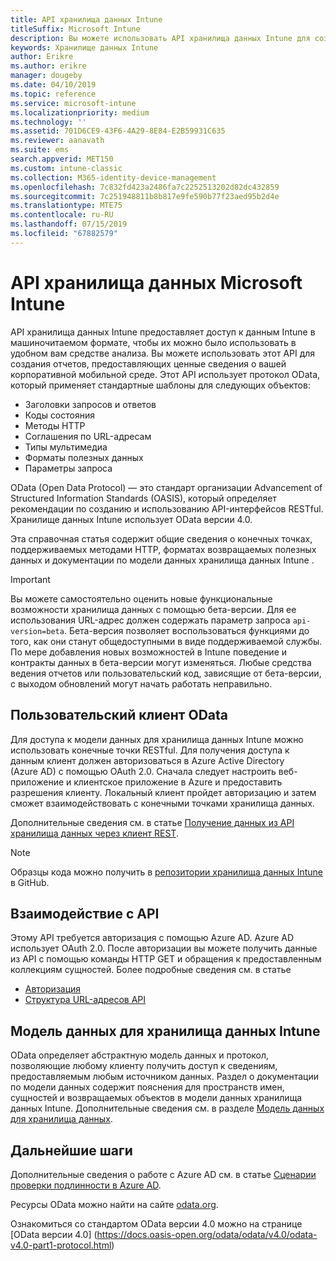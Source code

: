 ```yaml
---
title: API хранилища данных Intune
titleSuffix: Microsoft Intune
description: Вы можете использовать API хранилища данных Intune для создания отчетов, предоставляющих ценные сведения о вашей корпоративной мобильной среде.
keywords: Хранилище данных Intune
author: Erikre
ms.author: erikre
manager: dougeby
ms.date: 04/10/2019
ms.topic: reference
ms.service: microsoft-intune
ms.localizationpriority: medium
ms.technology: ''
ms.assetid: 701D6CE9-43F6-4A29-8E84-E2B59931C635
ms.reviewer: aanavath
ms.suite: ems
search.appverid: MET150
ms.custom: intune-classic
ms.collection: M365-identity-device-management
ms.openlocfilehash: 7c832fd423a2486fa7c2252513202d82dc432859
ms.sourcegitcommit: 7c251948811b8b817e9fe590b77f23aed95b2d4e
ms.translationtype: MTE75
ms.contentlocale: ru-RU
ms.lasthandoff: 07/15/2019
ms.locfileid: "67882579"
---
```

# <a name="microsoft-intune-data-warehouse-api"></a>API хранилища данных Microsoft Intune

API хранилища данных Intune предоставляет доступ к данным Intune в машиночитаемом формате, чтобы их можно было использовать в удобном вам средстве анализа. Вы можете использовать этот API для создания отчетов, предоставляющих ценные сведения о вашей корпоративной мобильной среде. Этот API использует протокол OData, который применяет стандартные шаблоны для следующих объектов:

- Заголовки запросов и ответов
- Коды состояния
- Методы HTTP
- Соглашения по URL-адресам
- Типы мультимедиа
- Форматы полезных данных
- Параметры запроса

OData (Open Data Protocol) — это стандарт организации Advancement of Structured Information Standards (OASIS), который определяет рекомендации по созданию и использованию API-интерфейсов RESTful. Хранилище данных Intune использует OData версии 4.0.

Эта справочная статья содержит общие сведения о конечных точках, поддерживаемых методами HTTP, форматах возвращаемых полезных данных и документации по модели данных хранилища данных Intune .

> [!Important]  
> Вы можете самостоятельно оценить новые функциональные возможности хранилища данных с помощью бета-версии. Для ее использования URL-адрес должен содержать параметр запроса `api-version=beta`. Бета-версия позволяет воспользоваться функциями до того, как они станут общедоступными в виде поддерживаемой службы. По мере добавления новых возможностей в Intune поведение и контракты данных в бета-версии могут изменяться. Любые средства ведения отчетов или пользовательский код, зависящие от бета-версии, с выходом обновлений могут начать работать неправильно. <!--If you experience problems with the beta service, follow [link to feedback process]() to report the issue or provide feedback.-->

## <a name="odata-custom-client"></a>Пользовательский клиент OData

Для доступа к модели данных для хранилища данных Intune можно использовать конечные точки RESTful. Для получения доступа к данным клиент должен авторизоваться в Azure Active Directory (Azure AD) с помощью OAuth 2.0. Сначала следует настроить веб-приложение и клиентское приложение в Azure и предоставить разрешения клиенту. Локальный клиент пройдет авторизацию и затем сможет взаимодействовать с конечными точками хранилища данных.

Дополнительные сведения см. в статье [Получение данных из API хранилища данных через клиент REST](reports-proc-data-rest.md).

> [!Note]  
> Образцы кода можно получить в [репозитории хранилища данных Intune](https://github.com/Microsoft/Intune-Data-Warehouse) в GitHub.

## <a name="interacting-with-the-api"></a>Взаимодействие с API

Этому API требуется авторизация с помощью Azure AD. Azure AD использует OAuth 2.0. После авторизации вы можете получить данные из API с помощью команды HTTP GET и обращения к предоставленным коллекциям сущностей. Более подробные сведения см. в статье

- [Авторизация](reports-api-url.md)
- [Структура URL-адресов API](reports-api-url.md)

## <a name="intune-data-warehouse-data-model"></a>Модель данных для хранилища данных Intune

OData определяет абстрактную модель данных и протокол, позволяющие любому клиенту получить доступ к сведениям, предоставляемым любым источником данных. Раздел о документации по модели данных содержит пояснения для пространств имен, сущностей и возвращаемых объектов в модели данных хранилища данных Intune. Дополнительные сведения см. в разделе [Модель данных для хранилища данных](reports-ref-data-model.md).

## <a name="next-steps"></a>Дальнейшие шаги

Дополнительные сведения о работе с Azure AD см. в статье [Сценарии проверки подлинности в Azure AD](https://docs.microsoft.com/azure/active-directory/develop/active-directory-authentication-scenarios).

Ресурсы OData можно найти на сайте [odata.org](https://www.odata.org).
  
Ознакомиться со стандартом OData версии 4.0 можно на странице [OData версии 4.0] (https://docs.oasis-open.org/odata/odata/v4.0/odata-v4.0-part1-protocol.html)  
